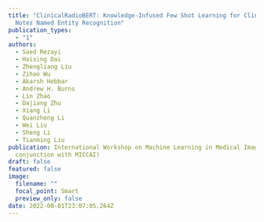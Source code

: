 ```yaml
---
title: "ClinicalRadioBERT: Knowledge-Infused Few Shot Learning for Clinical
  Notes Named Entity Recognition"
publication_types:
  - "1"
authors:
  - Saed Rezayi
  - Haixing Dai
  - Zhengliang Liu
  - Zihao Wu
  - Akarsh Hebbar
  - Andrew H. Burns
  - Lin Zhao
  - Dajiang Zhu
  - Xiang Li
  - Quanzheng Li
  - Wei Liu
  - Sheng Li
  - Tianming Liu
publication: International Workshop on Machine Learning in Medical Imaging (in
  conjunction with MICCAI)
draft: false
featured: false
image:
  filename: ""
  focal_point: Smart
  preview_only: false
date: 2022-08-01T23:07:05.264Z
---
```

